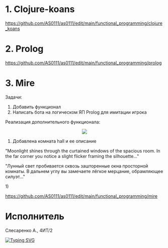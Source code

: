 # 1. Clojure-koans
https://github.com/AS0111/as0111/edit/main/functional_programming/clojure_koans

# 2. Prolog
https://github.com/AS0111/as0111/edit/main/functional_programming/prolog

# 3. Mire
Задачи:
1) Добавить функционал
2) Написать бота на логическом ЯП Prolog для имитации игрока

Реализация дополнительного функционала:

<p align="center">
   <img src="/mire/src/img/mire.png">
</p>

1) Добавлена комната hall и ее описание
<p align="center">
   <p>"Moonlight shines through the curtained windows of the spacious room.
In the far corner you notice a slight flicker framing the silhouette..."</p>
   <p>"Лунный свет пробивается сквозь зашторенные окна просторной комнаты.
В дальнем углу вы замечаете лёгкое мерцание, обрамляющее силуэт..."</p>
</p>
1)



https://github.com/AS0111/as0111/edit/main/functional_programming/mire

# Исполнитель


Слесаренко А., 4ИТ/2

[![Typing SVG](https://readme-typing-svg.herokuapp.com?color=%2336BCF7&lines=Computer+science+student)](https://git.io/typing-svg)
